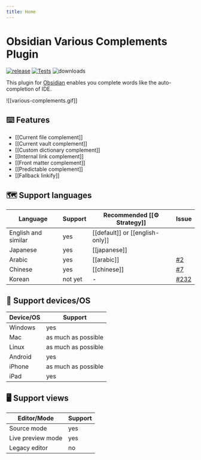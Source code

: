 ```yaml
---
title: Home
---
```


# Obsidian Various Complements Plugin

[![release](https://img.shields.io/github/release/tadashi-aikawa/obsidian-various-complements-plugin.svg)](https://github.com/tadashi-aikawa/obsidian-various-complements-plugin/releases/latest) [![Tests](https://github.com/tadashi-aikawa/obsidian-various-complements-plugin/workflows/Tests/badge.svg)](https://github.com/tadashi-aikawa/obsidian-various-complements-plugin/actions) ![downloads](https://img.shields.io/github/downloads/tadashi-aikawa/obsidian-various-complements-plugin/total)

This plugin for [Obsidian] enables you complete words like the auto-completion of IDE.

![[various-complements.gif]]

## ⌨️ Features

- [[Current file complement]]
- [[Current vault complement]]
- [[Custom dictionary complement]]
- [[Internal link complement]]
- [[Front matter complement]]
- [[Predictable complement]]
- [[Fallback linkify]]

## 🗺️ Support languages


| Language            | Support | Recommended [[⚙️ Strategy]]     | Issue  |
| ------------------- | ------- | ------------------------------- | ------ |
| English and similar | yes     | [[default]] or [[english-only]] |        |
| Japanese            | yes     | [[japanese]]                    |        |
| Arabic              | yes     | [[arabic]]                      | [#2]   |
| Chinese             | yes     | [[chinese]]                     | [#7]   |
| Korean              | not yet | -                               | [#232] |


## 📱 Support devices/OS


| Device/OS | Support             |
| --------- | ------------------- |
| Windows   | yes                 |
| Mac       | as much as possible |
| Linux     | as much as possible |
| Android   | yes                 |
| iPhone    | as much as possible |
| iPad      | yes                 |


## 🖥️ Support views


| Editor/Mode       | Support |
| ----------------- | ------- |
| Source mode       | yes     |
| Live preview mode | yes     |
| Legacy editor     | no      |


[Obsidian]: https://obsidian.md/
[#2]: https://github.com/tadashi-aikawa/obsidian-various-complements-plugin/issues/2
[#7]: https://github.com/tadashi-aikawa/obsidian-various-complements-plugin/issues/7
[#232]: https://github.com/tadashi-aikawa/obsidian-various-complements-plugin/issues/232
